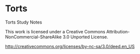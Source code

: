 Torts
=====

Torts Study Notes

This work is licensed under a Creative Commons Attribution-NonCommercial-ShareAlike 3.0 Unported License.

http://creativecommons.org/licenses/by-nc-sa/3.0/deed.en_US
